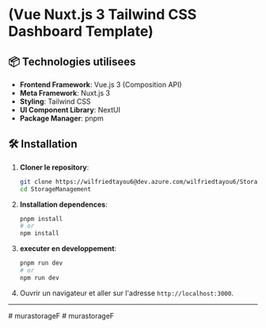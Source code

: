 #  (Vue Nuxt.js 3 Tailwind CSS Dashboard Template)

## 📦 Technologies utilisees

- **Frontend Framework**: Vue.js 3 (Composition API)
- **Meta Framework**: Nuxt.js 3
- **Styling**: Tailwind CSS
- **UI Component Library**: NextUI
- **Package Manager**: pnpm

## 🛠️ Installation

1. **Cloner le repository**:
   ```bash
   git clone https://wilfriedtayou6@dev.azure.com/wilfriedtayou6/StorageManagement/_git/StorageManagement
   cd StorageManagement
   ```
2. **Installation dependences**:

   ```bash
   pnpm install
   # or
   npm install
   ```

3. **executer en developpement**:

   ```bash
   pnpm run dev
   # or
   npm run dev
   ```

4. Ouvrir un navigateur et aller sur l'adresse `http://localhost:3000`.

---
#   m u r a s t o r a g e F  
 #   m u r a s t o r a g e F  
 